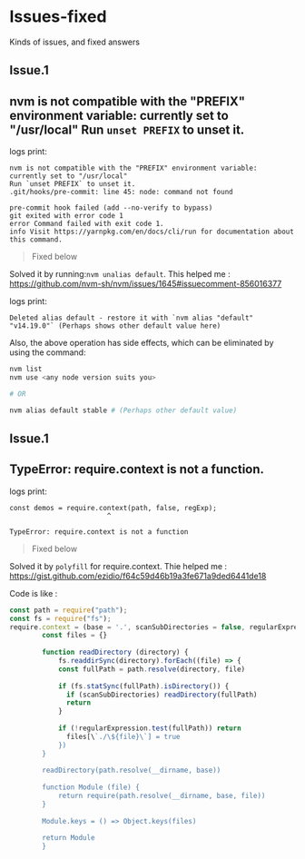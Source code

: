 # Issues-fixed
Kinds of issues, and fixed answers

Issue.1
--
## nvm is not compatible with the "PREFIX" environment variable: currently set to "/usr/local" Run `unset PREFIX` to unset it.

logs print:
```logs
nvm is not compatible with the "PREFIX" environment variable: currently set to "/usr/local"
Run `unset PREFIX` to unset it.
.git/hooks/pre-commit: line 45: node: command not found

pre-commit hook failed (add --no-verify to bypass)
git exited with error code 1
error Command failed with exit code 1.
info Visit https://yarnpkg.com/en/docs/cli/run for documentation about this command.
```

> Fixed below

Solved it by running:`nvm unalias default`. This helped me : https://github.com/nvm-sh/nvm/issues/1645#issuecomment-856016377

logs print:
```logs
Deleted alias default - restore it with `nvm alias "default" "v14.19.0"` (Perhaps shows other default value here)
```

Also, the above operation has side effects, which can be eliminated by using the command:

```sh
nvm list
nvm use <any node version suits you>

# OR

nvm alias default stable # (Perhaps other default value)
```

Issue.1
--
## TypeError: require.context is not a function.

logs print:
```logs
const demos = require.context(path, false, regExp);
                        ^

TypeError: require.context is not a function
```

> Fixed below

Solved it by `polyfill` for require.context. Thie helped me : https://gist.github.com/ezidio/f64c59d46b19a3fe671a9ded6441de18

Code is like :

```js
const path = require("path");
const fs = require("fs");
require.context = (base = '.', scanSubDirectories = false, regularExpression = /\.js$/) => {
        const files = {}
    
        function readDirectory (directory) {
            fs.readdirSync(directory).forEach((file) => {
            const fullPath = path.resolve(directory, file)
    
            if (fs.statSync(fullPath).isDirectory()) {
              if (scanSubDirectories) readDirectory(fullPath)
              return
            }
    
            if (!regularExpression.test(fullPath)) return
              files[\`./\${file}\`] = true
            })
        }
    
        readDirectory(path.resolve(__dirname, base))
    
        function Module (file) {
            return require(path.resolve(__dirname, base, file))
        }
    
        Module.keys = () => Object.keys(files)
    
        return Module
        }
```
